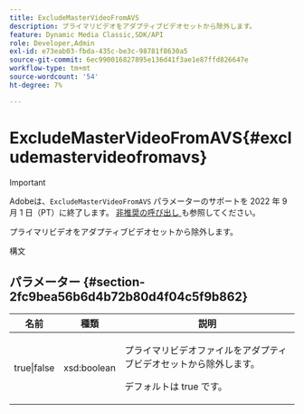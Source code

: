 ```yaml
---
title: ExcludeMasterVideoFromAVS
description: プライマリビデオをアダプティブビデオセットから除外します。
feature: Dynamic Media Classic,SDK/API
role: Developer,Admin
exl-id: e73eab03-fbda-435c-be3c-98781f8630a5
source-git-commit: 6ec990016827895e136d41f3ae1e87ffd826647e
workflow-type: tm+mt
source-wordcount: '54'
ht-degree: 7%

---
```


# ExcludeMasterVideoFromAVS{#excludemastervideofromavs}

>[!IMPORTANT]
>
>Adobeは、`ExcludeMasterVideoFromAVS` パラメーターのサポートを 2022 年 9 月 1 日（PT）に終了します。 [ 非推奨の呼び出し ](/help/aem-ips-api/c-deprecated-calls.md) も参照してください。

プライマリビデオをアダプティブビデオセットから除外します。

<!-- REMOVE TOPIC MAY 2022 AS PER CQDOC-19165 AND REMOVED FROM TOC -->

構文

## パラメーター {#section-2fc9bea56b6d4b72b80d4f04c5f9b862}

<table id="table_04100BB8ABD84EF68B0A7CE3AD946414"> 
 <thead> 
  <tr> 
   <th colname="col1" class="entry"> 名前 </th> 
   <th colname="col2" class="entry"> 種類 </th> 
   <th colname="col3" class="entry"> 説明 </th> 
  </tr> 
 </thead>
 <tbody> 
  <tr> 
   <td colname="col1"> <span class="codeph"> true|false</span> </td> 
   <td colname="col2"> <span class="codeph"> xsd:boolean</span> </td> 
   <td colname="col3"> <p>プライマリビデオファイルをアダプティブビデオセットから除外します。 </p> <p>デフォルトは true です。 </p> </td> 
  </tr> 
 </tbody> 
</table>
